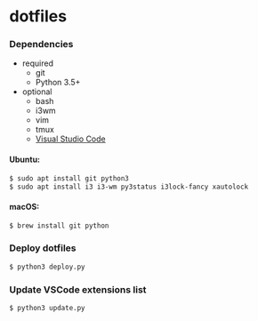 # dotfiles

### Dependencies

- required
  - git
  - Python 3.5+
- optional
  - bash
  - i3wm
  - vim
  - tmux
  - [Visual Studio Code](https://code.visualstudio.com/)

#### Ubuntu:
```bash
$ sudo apt install git python3
$ sudo apt install i3 i3-wm py3status i3lock-fancy xautolock
```

#### macOS:
```bash
$ brew install git python
```

### Deploy dotfiles

```bash
$ python3 deploy.py
```

### Update VSCode extensions list

```bash
$ python3 update.py
```
